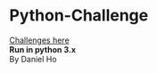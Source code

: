 # Python-Challenge  
[Challenges here](wwww.pythonchallenge.com)  
**Run in python 3.x**  
By Daniel Ho